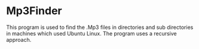 # Mp3Finder
This program is used to find the .Mp3 files in directories and sub directories in machines which used Ubuntu Linux.
The program uses a recursive approach.
